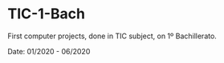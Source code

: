 # TIC-1-Bach
First computer projects, done in TIC subject, on 1º Bachillerato.

Date: 01/2020 - 06/2020

